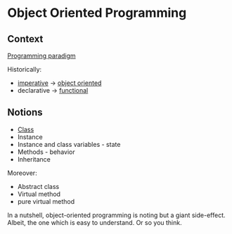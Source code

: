 # Object Oriented Programming

## Context

[Programming paradigm](https://en.wikipedia.org/wiki/Programming_paradigm)

Historically:

* [imperative](https://en.wikipedia.org/wiki/Imperative_programming) ->
[object oriented](https://en.wikipedia.org/wiki/Object-oriented_programming)
* declarative ->
[functional](https://en.wikipedia.org/wiki/Functional_programming)

## Notions

* [Class](https://en.wikipedia.org/wiki/Class_(computer_programming))
* Instance
* Instance and class variables - state
* Methods - behavior
* Inheritance

Moreover:

* Abstract class
* Virtual method
* pure virtual method

In a nutshell, object-oriented programming is noting but a giant side-effect.
Albeit, the one which is easy to understand.  Or so you think.

